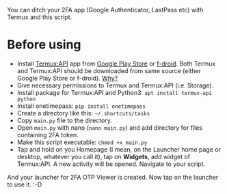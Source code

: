 
You can ditch your 2FA app (Google Authenticator, LastPass etc) with Termux and this script.

# Before using
- Install [Termux:API](https://wiki.termux.com/wiki/Termux:API) app from [Google Play Store](https://play.google.com/store/apps/details?id=com.termux.api&hl=en) or [f-droid](https://f-droid.org/en/packages/com.termux.api/). Both Termux and Termux:API should be downloaded from same source (either Google Play Store or f-droid). [Why?](https://wiki.termux.com/wiki/FAQ#Why_does_Termux_not_support_more_special_buttons.3F)
- Give necessary permissions to Termux and Termux:API (i.e. Storage).
- Install package for Termux:API and Python3: `apt install termux-api python`
- Install onetimepass: `pip install onetimepass`
- Create a directory like this: `~/.shortcuts/tasks`
- Copy `main.py` file to the directory.
- Open `main.py` with nano (`nano main.py`) and add directory for files containing 2FA token.
- Make this script executable: `chmod +x main.py`
- Tap and hold on you Homepage (I mean, on the Launcher home page or desktop, whatever you call it), tap on **Widgets**, add widget of Termux:API. A new activity will be opened. Navigate to your script.

And your launcher for 2FA OTP Viewer is created. Now tap on the launcher to use it. :-D
